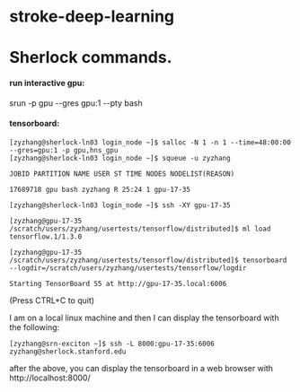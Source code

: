 # stroke-deep-learning

# Sherlock commands.

#### run interactive gpu:
srun -p gpu --gres gpu:1 --pty bash

#### tensorboard:
```
[zyzhang@sherlock-ln03 login_node ~]$ salloc -N 1 -n 1 --time=48:00:00 --gres=gpu:1 -p gpu,hns_gpu
[zyzhang@sherlock-ln03 login_node ~]$ squeue -u zyzhang

JOBID PARTITION NAME USER ST TIME NODES NODELIST(REASON)

17689718 gpu bash zyzhang R 25:24 1 gpu-17-35

[zyzhang@sherlock-ln03 login_node ~]$ ssh -XY gpu-17-35

[zyzhang@gpu-17-35 /scratch/users/zyzhang/usertests/tensorflow/distributed]$ ml load tensorflow.1/1.3.0

[zyzhang@gpu-17-35 /scratch/users/zyzhang/usertests/tensorflow/distributed]$ tensorboard --logdir=/scratch/users/zyzhang/usertests/tensorflow/logdir

Starting TensorBoard 55 at http://gpu-17-35.local:6006
```
(Press CTRL+C to quit)

I am on a local linux machine and then I can display the tensorboard with the following:
```
[zyzhang@srn-exciton ~]$ ssh -L 8000:gpu-17-35:6006 zyzhang@sherlock.stanford.edu
```
after the above, you can display the tensorboard in a web browser with http://localhost:8000/
